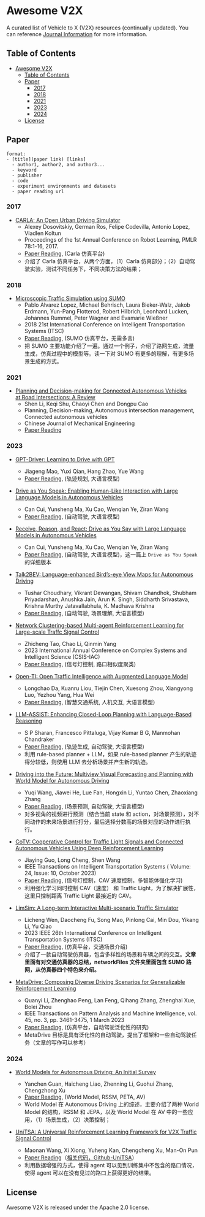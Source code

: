 # Awesome V2X

A curated list of Vehicle to X (V2X) resources (continually updated). You can reference [Journal Information](./Paper/Journal_Information/) for more information.

## Table of Contents

- [Awesome V2X](#awesome-v2x)
  - [Table of Contents](#table-of-contents)
  - [Paper](#paper)
    - [2017](#2017)
    - [2018](#2018)
    - [2021](#2021)
    - [2023](#2023)
    - [2024](#2024)
  - [License](#license)


## Paper

```
format:
- [title](paper link) [links]
  - author1, author2, and author3...
  - keyword
  - publisher
  - code
  - experiment environments and datasets
  - paper reading url
```

### 2017

- [CARLA: An Open Urban Driving Simulator](https://proceedings.mlr.press/v78/dosovitskiy17a.html)
  - Alexey Dosovitskiy, German Ros, Felipe Codevilla, Antonio Lopez, Vladlen Koltun
  - Proceedings of the 1st Annual Conference on Robot Learning, PMLR 78:1-16, 2017.
  - [Paper Reading](./Paper/2017/Dosovitskiy_CARLA.md), (Carla 仿真平台)
  - 介绍了 Carla 仿真平台，从两个方面，（1）Carla 仿真部分；（2）自动驾驶实验，测试不同任务下，不同决策方法的结果；

### 2018

- [Microscopic Traffic Simulation using SUMO](https://ieeexplore.ieee.org/document/8569938)
  - Pablo Alvarez Lopez, Michael Behrisch, Laura Bieker-Walz, Jakob Erdmann, Yun-Pang Flotterod, Robert Hilbrich, Leonhard Lucken, Johannes Rummel, Peter Wagner and Evamarie Wießner
  - 2018 21st International Conference on Intelligent Transportation Systems (ITSC)
  - [Paper Reading](./Paper/2018/Lopez_2018_Microscopic_SUMO.md), (SUMO 仿真平台，无需多言)
  - 把 SUMO 主要功能介绍了一遍。通过一个例子，介绍了路网生成，流量生成，仿真过程中的模型等。读一下对 SUMO 有更多的理解，有更多场景生成的方式。

### 2021

- [Planning and Decision-making for Connected Autonomous Vehicles at Road Intersections: A Review](https://cjme.springeropen.com/articles/10.1186/s10033-021-00639-3)
  - Shen Li, Keqi Shu, Chaoyi Chen and Dongpu Cao
  - Planning, Decision-making, Autonomous intersection management, Connected autonomous vehicles
  - Chinese Journal of Mechanical Engineering
  - [Paper Reading](./Paper/2021/Li_2021_Planning_and_Decision_making.md)


### 2023

- [GPT-Driver: Learning to Drive with GPT](https://arxiv.org/abs/2310.01415)
  - Jiageng Mao, Yuxi Qian, Hang Zhao, Yue Wang
  - [Paper Reading](./Paper/2023/Mao_2023_GPT-Driver.md), (轨迹规划, 大语言模型)

- [Drive as You Speak: Enabling Human-Like Interaction with Large Language Models in Autonomous Vehicles](https://arxiv.org/abs/2309.10228)
  - Can Cui, Yunsheng Ma, Xu Cao, Wenqian Ye, Ziran Wang
  - [Paper Reading](./Paper/2023/Cui_2023_Drive_As_You_Speak.md), (自动驾驶, 大语言模型)

- [Receive, Reason, and React: Drive as You Say with Large Language Models in Autonomous Vehicles](https://arxiv.org/abs/2310.08034)
  - Can Cui, Yunsheng Ma, Xu Cao, Wenqian Ye, Ziran Wang
  - [Paper Reading](./Paper/2023/Cui_2023_Receive,_Reason_React.md), (自动驾驶, 大语言模型)，这一篇上 `Drive as You Speak` 的详细版本

- [Talk2BEV: Language-enhanced Bird’s-eye View Maps for Autonomous Driving](https://arxiv.org/abs/2310.02251)
  - Tushar Choudhary, Vikrant Dewangan, Shivam Chandhok, Shubham Priyadarshan, Anushka Jain, Arun K. Singh, Siddharth Srivastava, Krishna Murthy Jatavallabhula, K. Madhava Krishna
  - [Paper Reading](./Paper/2023/Choudhary_2023_Talk2BEV.md), (自动驾驶, 场景理解, 大语言模型)

- [Network Clustering-based Multi-agent Reinforcement Learning for Large-scale Traffc Signal Control](https://ieeexplore.ieee.org/abstract/document/10364020)
  - Zhicheng Tao, Chao Li, Qinmin Yang
  - 2023 International Annual Conference on Complex Systems and Intelligent Science (CSIS-IAC)
  - [Paper Reading](./Paper/2023/Tao_2023_Network_Clustering_TSC.md), (信号灯控制, 路口相似度聚类)

- [Open-TI: Open Traffic Intelligence with Augmented Language Model](https://arxiv.org/abs/2401.00211)
  - Longchao Da, Kuanru Liou, Tiejin Chen, Xuesong Zhou, Xiangyong Luo, Yezhou Yang, Hua Wei
  - [Paper Reading](./Paper/2023/Da_2023_Open-TI.md), (智慧交通系统, 人机交互, 大语言模型)

- [LLM-ASSIST: Enhancing Closed-Loop Planning with Language-Based Reasoning](https://arxiv.org/abs/2401.00125)
  - S P Sharan, Francesco Pittaluga, Vijay Kumar B G, Manmohan Chandraker
  - [Paper Reading](./Paper/2023/Sharan_2023_LLM-Assist.md), (轨迹生成, 自动驾驶, 大语言模型)
  - 利用 rule-based planner + LLM，如果 rule-based planner 产生的轨迹得分较低，则使用 LLM 去分析场景并产生新的轨迹。

- [Driving into the Future: Multiview Visual Forecasting and Planning with World Model for Autonomous Driving](https://arxiv.org/abs/2311.17918)
  - Yuqi Wang, Jiawei He, Lue Fan, Hongxin Li, Yuntao Chen, Zhaoxiang Zhang
  - [Paper Reading](./Paper/2023/Wang_2023_Driving_into_the_Future.md), (场景预测, 自动驾驶, 大语言模型)
  - 对多视角的视频进行预测（结合当前 state 和 action，对场景预测），对不同动作的未来场景进行打分，最后选择分数高的场景对应的动作进行执行。

- [CoTV: Cooperative Control for Traffic Light Signals and Connected Autonomous Vehicles Using Deep Reinforcement Learning](https://ieeexplore.ieee.org/document/10144471)
  - Jiaying Guo, Long Cheng, Shen Wang
  - IEEE Transactions on Intelligent Transportation Systems ( Volume: 24, Issue: 10, October 2023)
  - [Paper Reading](./Paper/2023/Guo_2023_CoTV.md), (信号灯控制，CAV 速度控制，多智能体强化学习)
  - 利用强化学习同时控制 CAV（速度） 和 Traffic Light，为了解决扩展性，这里只控制距离 Traffic Light 最接近的 CAV。

- [LimSim: A Long-term Interactive Multi-scenario Traffic Simulator](https://ieeexplore.ieee.org/document/10422219)
  - Licheng Wen, Daocheng Fu, Song Mao, Pinlong Cai, Min Dou, Yikang Li, Yu Qiao
  - 2023 IEEE 26th International Conference on Intelligent Transportation Systems (ITSC)
  - [Paper Reading](./Paper/2023/Wen_2023_LimSim.md), (仿真平台，交通场景介绍)
  - 介绍了一款自动驾驶仿真器，包含多样性的场景和车辆之间的交互。**文章里面有对交通仿真器的总结，networkFiles 文件夹里面包含 SUMO 路网，从仿真器四个特色来介绍。**

- [MetaDrive: Composing Diverse Driving Scenarios for Generalizable Reinforcement Learning](https://ieeexplore.ieee.org/document/9829243)
  - Quanyi Li, Zhenghao Peng, Lan Feng, Qihang Zhang, Zhenghai Xue, Bolei Zhou
  - IEEE Transactions on Pattern Analysis and Machine Intelligence, vol. 45, no. 3, pp. 3461-3475, 1 March 2023
  - [Paper Reading](./Paper/2023/Li_2023_MetaDrive.md), (仿真平台，自动驾驶泛化性的研究)
  - MetaDrive 目标是具有泛化性的自动驾驶，提出了框架和一些自动驾驶任务（文章的写作可以参考）

### 2024

- [World Models for Autonomous Driving: An Initial Survey](https://arxiv.org/abs/2403.02622)
  - Yanchen Guan, Haicheng Liao, Zhenning Li, Guohui Zhang, Chengzhong Xu
  - [Paper Reading](./Paper/2024/Guan_2024_World_Models.md), (World Model, RSSM, PETA, AV)
  - World Model 在 Autonomous Driving 上的综述，主要介绍了两种 World Model 的结构，RSSM 和 JEPA，以及 World Model 在 AV 中的一些应用，（1）场景生成，（2）决策控制；

- [UniTSA: A Universal Reinforcement Learning Framework for V2X Traffic Signal Control](https://ieeexplore.ieee.org/abstract/document/10535743)
  - Maonan Wang, Xi Xiong, Yuheng Kan, Chengcheng Xu, Man-On Pun
  - [Paper Reading](./Paper/2024/Wang_2024_UniTSA.md)（[相关代码，Github-UniTSA](https://github.com/wmn7/Universal-Light)）
  - 利用数据增强的方式，使得 agent 可以见到训练集中不包含的路口情况，使得 agent 可以在没有见过的路口上获得更好的结果。

## License

Awesome V2X is released under the Apache 2.0 license.